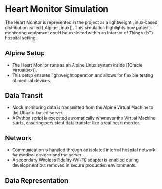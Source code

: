 # Heart Monitor Simulation

The Heart Monitor is represented in the project as a lightweight Linux-based distribution called [[Alpine Linux]]. This simulation highlights how patient-monitoring equipment could be exploited within an Internet of Things (IoT) hospital setting.

## Alpine Setup
- The Heart Monitor runs as an Alpine Linux system inside [[Oracle VirtualBox]].  
- This setup ensures lightweight operation and allows for flexible testing of medical devices.

## Data Transit
- Mock monitoring data is transmitted from the Alpine Virtual Machine to the Ubuntu-based server.  
- A Python script is executed automatically whenever the Virtual Machine starts, ensuring persistent data transfer like a real heart monitor.

## Network
- Communication is handled through an isolated internal hospital network for medical devices and the server.  
- A secondary Wireless Fidelity (Wi-Fi) adapter is enabled during development but removed in secure production environments.

## Data Representation
